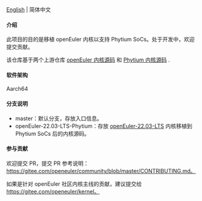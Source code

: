 [English](./README.en.md) | 简体中文

#### 介绍

此项目的目的是移植 openEuler 内核以支持 Phytium SoCs。处于开发中，欢迎提交贡献。

该仓库基于两个上游仓库 [openEuler 内核源码](https://gitee.com/openeuler/kernel) 和 [Phytium 内核源码](https://gitee.com/phytium_embedded/phytium-linux-kernel.git) .

#### 软件架构

Aarch64

#### 分支说明

- master：默认分支，存放入口信息。
- openEuler-22.03-LTS-Phytium：存放 [openEuler-22.03-LTS](https://gitee.com/openeuler/kernel/tree/openEuler-22.03-LTS) 内核移植到 Phytium SoCs 后的内核源码。

#### 参与贡献

欢迎提交 PR，提交 PR 参考说明：https://gitee.com/openeuler/community/blob/master/CONTRIBUTING.md。

如果是针对 openEuler 社区内核主线的贡献，建议提交给 https://gitee.com/openeuler/kernel。
